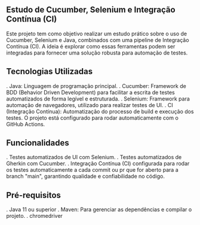 ## Estudo de Cucumber, Selenium e Integração Contínua (CI)

<a>Este projeto tem como objetivo realizar um estudo prático sobre o uso de Cucumber, Selenium e Java, combinados com uma pipeline de Integração Contínua (CI). A ideia é explorar como essas ferramentas podem ser integradas para fornecer uma solução robusta para automação de testes.</a>

## Tecnologias Utilizadas
<a>. Java: Linguagem de programação principal.</a>
<a>. Cucumber: Framework de BDD (Behavior Driven Development) para facilitar a escrita de testes automatizados de forma legível e estruturada.</a>
<a>. Selenium: Framework para automação de navegadores, utilizado para realizar testes de UI.</a>
. CI (Integração Contínua): Automatização do processo de build e execução dos testes. O projeto está configurado para rodar automaticamente com o GitHub Actions.

## Funcionalidades
. Testes automatizados de UI com Selenium.
. Testes automatizados de Gherkin com Cucumber.
. Integração Contínua (CI) configurada para rodar os testes automaticamente a cada commit ou pr que for aberto para a branch "main", garantindo qualidade e confiabilidade no código.

## Pré-requisitos
. Java 11 ou superior
. Maven: Para gerenciar as dependências e compilar o projeto.
. chromedriver

